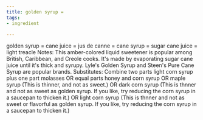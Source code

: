 ```yaml
---
title: golden syrup =
tags:
- ingredient

---
```

golden syrup = cane juice = jus de canne = cane syrup = sugar cane juice = light treacle Notes: This amber-colored liquid sweetener is popular among British, Caribbean, and Creole cooks. It's made by evaporating sugar cane juice until it's thick and syrupy. Lyle's Golden Syrup and Steen's Pure Cane Syrup are popular brands. Substitutes: Combine two parts light corn syrup plus one part molasses OR equal parts honey and corn syrup OR maple syrup (This is thinner, and not as sweet.) OR dark corn syrup (This is thnner and not as sweet as golden syrup. If you like, try reducing the corn syrup in a saucepan to thicken it.) OR light corn syrup (This is thnner and not as sweet or flavorful as golden syrup. If you like, try reducing the corn syrup in a saucepan to thicken it.)
